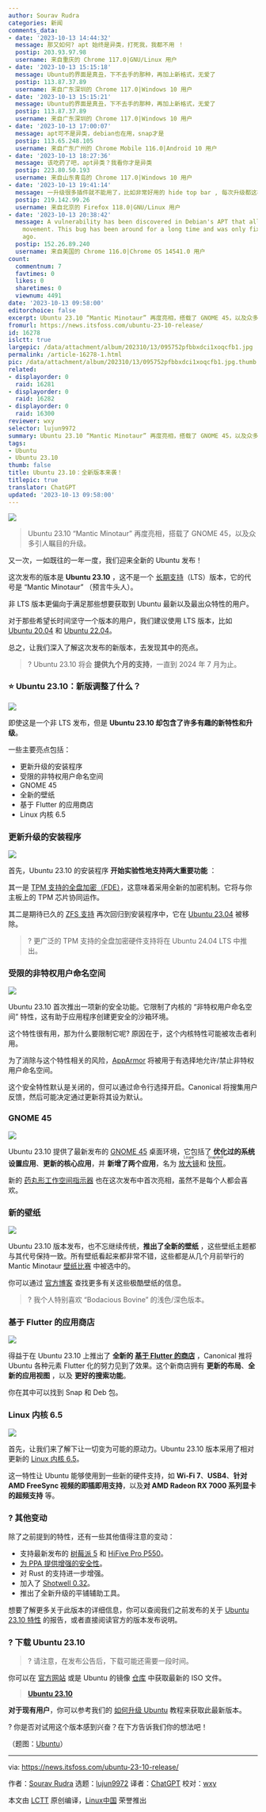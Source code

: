 ```yaml
---
author: Sourav Rudra
categories: 新闻
comments_data:
- date: '2023-10-13 14:44:32'
  message: 那又如何? apt 始终是异类，打死我，我都不用 ！
  postip: 203.93.97.98
  username: 来自重庆的 Chrome 117.0|GNU/Linux 用户
- date: '2023-10-13 15:15:18'
  message: Ubuntu的界面是真丑，下不去手的那种，再加上新格式，无爱了
  postip: 113.87.37.89
  username: 来自广东深圳的 Chrome 117.0|Windows 10 用户
- date: '2023-10-13 15:15:21'
  message: Ubuntu的界面是真丑，下不去手的那种，再加上新格式，无爱了
  postip: 113.87.37.89
  username: 来自广东深圳的 Chrome 117.0|Windows 10 用户
- date: '2023-10-13 17:00:07'
  message: apt可不是异类，debian也在用，snap才是
  postip: 113.65.248.105
  username: 来自广东广州的 Chrome Mobile 116.0|Android 10 用户
- date: '2023-10-13 18:27:36'
  message: 该吃药了吧，apt异类？我看你才是异类
  postip: 223.80.50.193
  username: 来自山东青岛的 Chrome 117.0|Windows 10 用户
- date: '2023-10-13 19:41:14'
  message: 一升级很多插件就不能用了，比如非常好用的 hide top bar , 每次升级都这样，所以我开始用kde了
  postip: 219.142.99.26
  username: 来自北京的 Firefox 118.0|GNU/Linux 用户
- date: '2023-10-13 20:38:42'
  message: A vulnerability has been discovered in Debian's APT that allows easy lateral
    movement. This bug has been around for a long time and was only fixed a few years
    ago.
  postip: 152.26.89.240
  username: 来自美国的 Chrome 116.0|Chrome OS 14541.0 用户
count:
  commentnum: 7
  favtimes: 0
  likes: 0
  sharetimes: 0
  viewnum: 4491
date: '2023-10-13 09:58:00'
editorchoice: false
excerpt: Ubuntu 23.10 “Mantic Minotaur” 再度亮相，搭载了 GNOME 45，以及众多引人瞩目的升级。
fromurl: https://news.itsfoss.com/ubuntu-23-10-release/
id: 16278
islctt: true
largepic: /data/attachment/album/202310/13/095752pfbbxdci1xoqcfb1.jpg
permalink: /article-16278-1.html
pic: /data/attachment/album/202310/13/095752pfbbxdci1xoqcfb1.jpg.thumb.jpg
related:
- displayorder: 0
  raid: 16281
- displayorder: 0
  raid: 16282
- displayorder: 0
  raid: 16300
reviewer: wxy
selector: lujun9972
summary: Ubuntu 23.10 “Mantic Minotaur” 再度亮相，搭载了 GNOME 45，以及众多引人瞩目的升级。
tags:
- Ubuntu
- Ubuntu 23.10
thumb: false
title: Ubuntu 23.10：全新版本来袭！
titlepic: true
translator: ChatGPT
updated: '2023-10-13 09:58:00'
---
```


![](/data/attachment/album/202310/13/095752pfbbxdci1xoqcfb1.jpg)



> 
> Ubuntu 23.10 “Mantic Minotaur” 再度亮相，搭载了 GNOME 45，以及众多引人瞩目的升级。
> 
> 
> 


又一次，一如既往的一年一度，我们迎来全新的 Ubuntu 发布！


这次发布的版本是 **Ubuntu 23.10** ，这不是一个 [长期支持](https://itsfoss.com/long-term-support-lts/)（LTS）版本，它的代号是 “Mantic Minotaur” （预言牛头人）。


非 LTS 版本更偏向于满足那些想要获取到 Ubuntu 最新以及最出众特性的用户。


对于那些希望长时间坚守一个版本的用户，我们建议使用 LTS 版本，比如 [Ubuntu 20.04](https://itsfoss.com/things-to-do-after-installing-ubuntu-20-04/) 和 [Ubuntu 22.04](https://itsfoss.com/ubuntu-22-04-release-features/)。


总之，让我们深入了解这次发布的新版本，去发现其中的亮点。



> 
> ? Ubuntu 23.10 将会 **提供九个月的支持**，一直到 2024 年 7 月为止。
> 
> 
> 


### ⭐ Ubuntu 23.10：新版调整了什么？


![](/data/attachment/album/202310/13/095826lstclmrxdcpd0e1d.png)


即使这是一个非 LTS 发布，但是 **Ubuntu 23.10 却包含了许多有趣的新特性和升级**。


一些主要亮点包括：


* 更新升级的安装程序
* 受限的非特权用户命名空间
* GNOME 45
* 全新的壁纸
* 基于 Flutter 的应用商店
* Linux 内核 6.5


### 更新升级的安装程序


![](/data/attachment/album/202310/13/095826cz2qv2ovo8vv8p60.png)


首先，Ubuntu 23.10 的安装程序 **开始实验性地支持两大重要功能** ：


其一是 [TPM 支持的全盘加密（FDE）](/article-16187-1.html)，这意味着采用全新的加密机制。它将与你主板上的 TPM 芯片协同运作。


其二是期待已久的 [ZFS 支持](https://news.itsfoss.com/ubuntu-23-10-zfs/) 再次回归到安装程序中，它在 [Ubuntu 23.04](https://news.itsfoss.com/ubuntu-23-04-release/) 被移除。



> 
> ? 更广泛的 TPM 支持的全盘加密硬件支持将在 Ubuntu 24.04 LTS 中推出。
> 
> 
> 


### 受限的非特权用户命名空间


![](/data/attachment/album/202310/13/095827dygg312bg44go4qg.png)


Ubuntu 23.10 首次推出一项新的安全功能。它限制了内核的 “非特权用户命名空间” 特性，这有助于应用程序创建更安全的沙箱环境。


这个特性很有用，那为什么要限制它呢? 原因在于，这个内核特性可能被攻击者利用。


为了消除与这个特性相关的风险，[AppArmor](https://ubuntu.com/server/docs/security-apparmor) 将被用于有选择地允许/禁止非特权用户命名空间。


这个安全特性默认是关闭的，但可以通过命令行选择开启。Canonical 将搜集用户反馈，然后可能决定通过更新将其设为默认。 


### GNOME 45


![](/data/attachment/album/202310/13/095827yv2mdq6i00vizc52.png)


Ubuntu 23.10 提供了最新发布的 [GNOME 45](/article-16215-1.html) 桌面环境，它包括了 **优化过的系统设置应用**、**更新的核心应用**，并 **新增了两个应用**，名为 <ruby> <a href="/article-15887-1.html">  放大镜 </a> <rt>  Loupe </rt></ruby> 和 <ruby> <a href="/article-15789-1.html">  快照 </a> <rt>  Snapshot </rt></ruby>。


新的 [药丸形工作空间指示器](https://news.itsfoss.com/gnome-activities-indicator/) 也在这次发布中首次亮相，虽然不是每个人都会喜欢。 


### 新的壁纸


![](/data/attachment/album/202310/13/095828ajrnbo8v8dx7bnpv.png)


Ubuntu 23.10 版本发布，也不忘继续传统，**推出了全新的壁纸** ，这些壁纸主题都与其代号保持一致。所有壁纸看起来都非常不错，这些都是从几个月前举行的 Mantic Minotaur [壁纸比赛](https://discourse.ubuntu.com/t/mantic-minotaur-23-10-wallpaper-competition/37235) 中被选中的。


你可以通过 [官方博客](https://ubuntu.com/blog/into-the-labyrinth) 查找更多有关这些极酷壁纸的信息。



> 
> ? 我个人特别喜欢 “Bodacious Bovine” 的浅色/深色版本。
> 
> 
> 


### 基于 Flutter 的应用商店


![](/data/attachment/album/202310/13/095828mexx3y85eeeo76e6.png)


得益于在 Ubuntu 23.10 上推出了 **全新的 [基于 Flutter 的商店](https://news.itsfoss.com/ubuntu-23-10-ubuntu-store/)** ，Canonical 推将 Ubuntu 各种元素 Flutter 化的努力见到了效果。这个新商店拥有 **更新的布局**、**全新的应用视图** ，以及 **更好的搜索功能**。


你在其中可以找到 Snap 和 Deb 包。


### Linux 内核 6.5


![](/data/attachment/album/202310/13/095829nm8j78sdoglzmts1.png)


首先，让我们来了解下让一切变为可能的原动力。Ubuntu 23.10 版本采用了相对更新的 [Linux 内核 6.5](https://news.itsfoss.com/linux-kernel-6-5-release/)。


这一特性让 Ubuntu 能够使用到一些新的硬件支持，如 **Wi-Fi 7**、**USB4**、**针对 AMD FreeSync 视频的即插即用支持**，以及**对 AMD Radeon RX 7000 系列显卡的超频支持** 等。


### ?️ 其他变动


除了之前提到的特性，还有一些其他值得注意的变动：


* 支持最新发布的 [树莓派 5](https://news.itsfoss.com/raspberry-pi-5/) 和 [HiFive Pro P550](https://www.sifive.com/boards/hifive-pro-p550)。
* [为 PPA 提供增强的安全性](https://news.itsfoss.com/ubuntu-23-10-ppa/)。
* 对 Rust 的支持进一步增强。
* 加入了 [Shotwell 0.32](https://gitlab.gnome.org/GNOME/shotwell/-/blob/master/NEWS)。
* 推出了全新升级的平铺辅助工具。


想要了解更多关于此版本的详细信息，你可以查阅我们之前发布的关于 [Ubuntu 23.10 特性](https://news.itsfoss.com/ubuntu-23-10/) 的报告，或者直接阅读官方的版本发布说明。


### ? 下载 Ubuntu 23.10



> 
> ? 请注意，在发布公告后，下载可能还需要一段时间。
> 
> 
> 


你可以在 [官方网站](https://ubuntu.com/download/desktop) 或是 Ubuntu 的镜像 [仓库](https://cdimage.ubuntu.com/ubuntu/releases/) 中获取最新的 ISO 文件。



> 
> **[Ubuntu 23.10](https://releases.ubuntu.com/23.10/)**
> 
> 
> 


**对于现有用户**，你可以参考我们的 [如何升级 Ubuntu](https://itsfoss.com/upgrade-ubuntu-to-newer-version/) 教程来获取此最新版本。


? 你是否对试用这个版本感到兴奋？在下方告诉我们你的想法吧！


（题图：[Ubuntu](https://ubuntu.com/blog/into-the-labyrinth)）




---


via: <https://news.itsfoss.com/ubuntu-23-10-release/>


作者：[Sourav Rudra](https://news.itsfoss.com/author/sourav/) 选题：[lujun9972](https://github.com/lujun9972) 译者：[ChatGPT](https://linux.cn/lctt/ChatGPT) 校对：[wxy](https://github.com/wxy)


本文由 [LCTT](https://github.com/LCTT/TranslateProject) 原创编译，[Linux中国](https://linux.cn/) 荣誉推出
